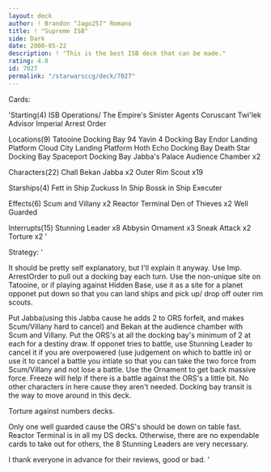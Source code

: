 ```yaml
---
layout: deck
author: ! Brandon "Jago257" Romano
title: ! "Supreme ISB"
side: Dark
date: 2000-05-22
description: ! "This is the best ISB deck that can be made."
rating: 4.0
id: 7027
permalink: "/starwarsccg/deck/7027"
---
```

Cards: 

'Starting(4)
ISB Operations/ The Empire's Sinister Agents
Coruscant
Twi'lek Advisor
Imperial Arrest Order

Locations(9)
Tatooine Docking Bay 94
Yavin 4 Docking Bay
Endor Landing Platform
Cloud City Landing Platform
Hoth Echo Docking Bay
Death Star Docking Bay
Spaceport Docking Bay
Jabba's Palace Audience Chamber x2

Characters(22)
Chall Bekan
Jabba x2
Outer Rim Scout x19

Starships(4)
Fett in Ship
Zuckuss In Ship
Bossk in Ship
Executer

Effects(6)
Scum and Villany x2
Reactor Terminal
Den of Thieves x2
Well Guarded

Interrupts(15)
Stunning Leader x8
Abbysin Ornament x3
Sneak Attack x2
Torture x2 '

Strategy: '

It should be pretty self explanatory, but I'll explain it anyway.
Use Imp. ArrestOrder to pull out a docking bay each turn. Use
the non-unique site on Tatooine, or if playing against
Hidden Base, use it as a site for a planet opponet
put down so that you can land ships and pick up/
drop off outer rim scouts.

Put Jabba(using this Jabba cause he adds 2 to ORS
forfeit, and makes Scum/Villany hard to cancel)
and Bekan at the audience chamber with Scum and Villany.
Put the ORS's at all the docking bay's minimum of 2 at each
for a destiny draw. If opponet tries to battle, use
Stunning Leader to cancel it if you are overpowered
(use judgement on which to battle in) or use it
to cancel a battle you intiate so that you can take
the two force from Scum/Villany and not lose a battle.
Use the Ornament to get back massive force.
Freeze will help if there is a battle against the
ORS's a little bit. No other characters in here
cause they aren't needed. Docking bay transit
is the way to move around in this deck.

Torture against numbers decks.

Only one well guarded cause the ORS's should be
down on table fast. Reactor Terminal is in all
my DS decks. Otherwise, there are no expendable
cards to take out for others, the 8 Stunning
Leaders are very necessary.

I thank everyone in advance for their reviews,
good or bad.	 '
